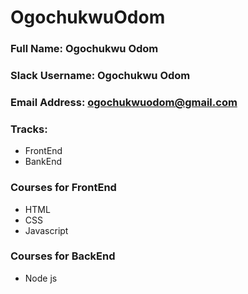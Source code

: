 # OgochukwuOdom
### Full Name: Ogochukwu Odom
### Slack Username: Ogochukwu Odom
### Email Address: ogochukwuodom@gmail.com
### Tracks: 
- FrontEnd
- BankEnd
### Courses for FrontEnd
- HTML
- CSS
- Javascript
### Courses for BackEnd
- Node js
